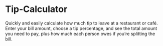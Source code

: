 # Tip-Calculator
Quickly and easily calculate how much tip to leave at a restaurant or café. Enter your bill amount, choose a tip percentage, and see the total amount you need to pay, plus how much each person owes if you’re splitting the bill.
